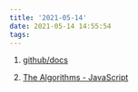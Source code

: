 ```yaml
---
title: '2021-05-14'
date: 2021-05-14 14:55:54
tags:
---
```


1. [github/docs](https://github.com/github/docs)

2. [The Algorithms - JavaScript](https://github.com/TheAlgorithms/Javascript)